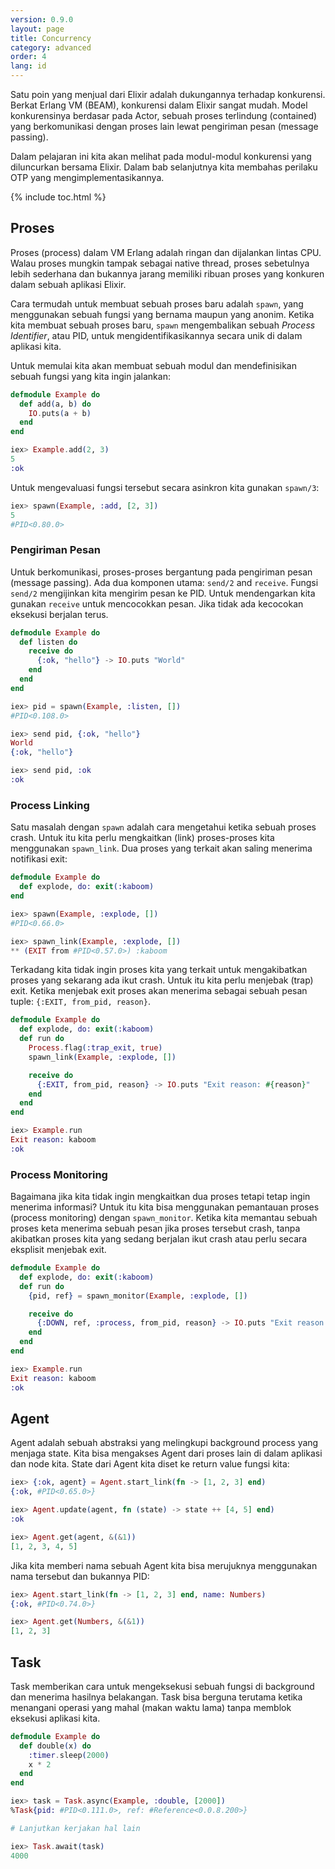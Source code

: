 ```yaml
---
version: 0.9.0
layout: page
title: Concurrency
category: advanced
order: 4
lang: id
---
```


Satu poin yang menjual dari Elixir adalah dukungannya terhadap konkurensi. Berkat Erlang VM (BEAM), konkurensi dalam Elixir sangat mudah.  Model konkurensinya berdasar pada Actor, sebuah proses terlindung (contained) yang berkomunikasi dengan proses lain lewat pengiriman pesan (message passing). 

Dalam pelajaran ini kita akan melihat pada modul-modul konkurensi yang diluncurkan bersama Elixir.  Dalam bab selanjutnya kita membahas perilaku OTP yang mengimplementasikannya.

{% include toc.html %}

## Proses

Proses (process) dalam VM Erlang adalah ringan dan dijalankan lintas CPU.  Walau proses mungkin tampak sebagai native thread, proses sebetulnya lebih sederhana dan bukannya jarang memiliki ribuan proses yang konkuren dalam sebuah aplikasi Elixir.

Cara termudah untuk membuat sebuah proses baru adalah `spawn`, yang menggunakan sebuah fungsi yang bernama maupun yang anonim.  Ketika kita membuat sebuah proses baru, `spawn` mengembalikan sebuah _Process Identifier_, atau PID, untuk mengidentifikasikannya secara unik di dalam aplikasi kita.

Untuk memulai kita akan membuat sebuah modul dan mendefinisikan sebuah fungsi yang kita ingin jalankan:

```elixir
defmodule Example do
  def add(a, b) do
    IO.puts(a + b)
  end
end

iex> Example.add(2, 3)
5
:ok
```

Untuk mengevaluasi fungsi tersebut secara asinkron kita gunakan `spawn/3`:

```elixir
iex> spawn(Example, :add, [2, 3])
5
#PID<0.80.0>
```

### Pengiriman Pesan

Untuk berkomunikasi, proses-proses bergantung pada pengiriman pesan (message passing).  Ada dua komponen utama: `send/2` and `receive`.  Fungsi `send/2` mengijinkan kita mengirim pesan ke PID.  Untuk mendengarkan kita gunakan `receive` untuk mencocokkan pesan.  Jika tidak ada kecocokan eksekusi berjalan terus.

```elixir
defmodule Example do
  def listen do
    receive do
      {:ok, "hello"} -> IO.puts "World"
    end
  end
end

iex> pid = spawn(Example, :listen, [])
#PID<0.108.0>

iex> send pid, {:ok, "hello"}
World
{:ok, "hello"}

iex> send pid, :ok
:ok
```

### Process Linking

Satu masalah dengan `spawn` adalah cara mengetahui ketika sebuah proses crash.  Untuk itu kita perlu mengkaitkan (link) proses-proses kita menggunakan `spawn_link`.  Dua proses yang terkait akan saling menerima notifikasi exit:

```elixir
defmodule Example do
  def explode, do: exit(:kaboom)
end

iex> spawn(Example, :explode, [])
#PID<0.66.0>

iex> spawn_link(Example, :explode, [])
** (EXIT from #PID<0.57.0>) :kaboom
```

Terkadang kita tidak ingin proses kita yang terkait untuk mengakibatkan proses yang sekarang ada ikut crash.  Untuk itu kita perlu menjebak (trap) exit.  Ketika menjebak exit proses akan menerima sebagai sebuah pesan tuple: `{:EXIT, from_pid, reason}`.

```elixir
defmodule Example do
  def explode, do: exit(:kaboom)
  def run do
    Process.flag(:trap_exit, true)
    spawn_link(Example, :explode, [])

    receive do
      {:EXIT, from_pid, reason} -> IO.puts "Exit reason: #{reason}"
    end
  end
end

iex> Example.run
Exit reason: kaboom
:ok
```

### Process Monitoring

Bagaimana jika kita tidak ingin mengkaitkan dua proses tetapi tetap ingin menerima informasi? Untuk itu kita bisa menggunakan pemantauan proses (process monitoring) dengan `spawn_monitor`. Ketika kita memantau sebuah proses keta menerima sebuah pesan jika proses tersebut crash, tanpa akibatkan proses kita yang sedang berjalan ikut crash atau perlu secara eksplisit menjebak exit.

```elixir
defmodule Example do
  def explode, do: exit(:kaboom)
  def run do
    {pid, ref} = spawn_monitor(Example, :explode, [])

    receive do
      {:DOWN, ref, :process, from_pid, reason} -> IO.puts "Exit reason: #{reason}"
    end
  end
end

iex> Example.run
Exit reason: kaboom
:ok
```

## Agent

Agent adalah sebuah abstraksi yang melingkupi background process yang menjaga state.  Kita bisa mengakses Agent dari proses lain di dalam aplikasi dan node kita.  State dari Agent kita diset ke return value fungsi kita:

```elixir
iex> {:ok, agent} = Agent.start_link(fn -> [1, 2, 3] end)
{:ok, #PID<0.65.0>}

iex> Agent.update(agent, fn (state) -> state ++ [4, 5] end)
:ok

iex> Agent.get(agent, &(&1))
[1, 2, 3, 4, 5]
```

Jika kita memberi nama sebuah Agent kita bisa merujuknya menggunakan nama tersebut dan bukannya PID:

```elixir
iex> Agent.start_link(fn -> [1, 2, 3] end, name: Numbers)
{:ok, #PID<0.74.0>}

iex> Agent.get(Numbers, &(&1))
[1, 2, 3]
```

## Task

Task memberikan cara untuk mengeksekusi sebuah fungsi di background dan menerima hasilnya belakangan.  Task bisa berguna terutama ketika menangani operasi yang mahal (makan waktu lama) tanpa memblok eksekusi aplikasi kita.

```elixir
defmodule Example do
  def double(x) do
    :timer.sleep(2000)
    x * 2
  end
end

iex> task = Task.async(Example, :double, [2000])
%Task{pid: #PID<0.111.0>, ref: #Reference<0.0.8.200>}

# Lanjutkan kerjakan hal lain

iex> Task.await(task)
4000
```
